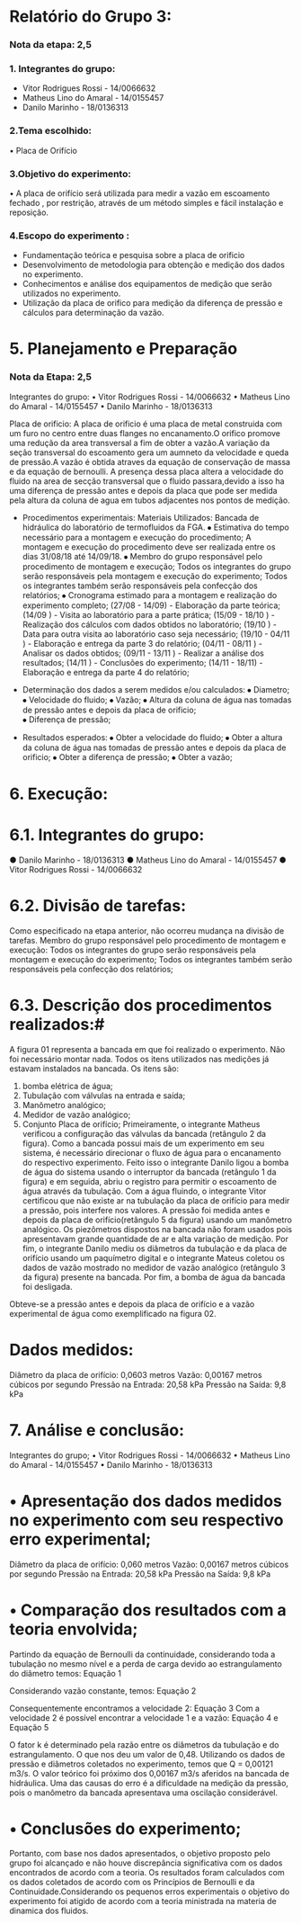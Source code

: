 # Relatório do Grupo 3: #

### Nota da etapa: 2,5 ###

### 1.	Integrantes do grupo: ###

  - Vitor Rodrigues Rossi - 14/0066632
  - Matheus Lino do Amaral - 14/0155457
  - Danilo Marinho - 18/0136313
  
### 2.Tema escolhido: ###
•	Placa de Orifício

### 3.Objetivo do experimento: ###
•	A placa de orifício será utilizada para medir a vazão em escoamento fechado , por restrição, através de um método simples e fácil instalação e reposição.

### 4.Escopo do experimento	: ###
- Fundamentação teórica e pesquisa sobre a placa de orificio
- Desenvolvimento de metodologia para obtenção e medição dos dados no experimento.
- Conhecimentos e análise dos equipamentos de medição que serão utilizados no experimento.
- Utilização da placa de orifico para medição da diferença de pressão e cálculos para determinação da vazão.

# 5. Planejamento e Preparação #

### Nota da Etapa: 2,5 ###
Integrantes do grupo:
•	Vitor Rodrigues Rossi - 14/0066632
•	Matheus Lino do Amaral - 14/0155457
•	Danilo Marinho - 18/0136313

 
 Placa de orificio:
 A placa de orificio é uma placa de metal construida com um furo no centro entre duas flanges no encanamento.O orifico promove uma redução da area transversal a fim de obter a vazão.A variação da seção transversal do escoamento gera um aumneto da velocidade e queda de pressão.A vazão é obtida atraves da equação de conservação de massa e da equação de bernoulli.
 A presença dessa placa altera a velocidade do fluido na area de secção transversal que o fluido passara,devido a isso ha uma diferença de pressão antes e depois da placa que pode ser medida pela altura da coluna de agua em tubos adjacentes nos pontos de medição.
    
 - Procedimentos experimentais:
 Materiais Utilizados:
 Bancada de hidráulica do laboratório de termofluidos da FGA.
 ⦁	Estimativa do tempo necessário para a montagem e execução do procedimento;
 A montagem e execução do procedimento deve ser realizada entre os dias 31/08/18 até 14/09/18.
 ⦁ Membro do grupo responsável pelo procedimento de montagem e execução;
 Todos os integrantes do grupo serão responsáveis pela montagem e execução do experimento;
 Todos os integrantes também serão responsáveis pela confecção dos relatórios;
 ⦁	Cronograma estimado para a montagem e realização do experimento completo;
 (27/08 - 14/09) - Elaboração da parte teórica;
 (14/09 ) - Visita ao laboratório para a parte prática;
 (15/09 - 18/10 ) -  Realização dos cálculos com dados obtidos no laboratório;
 (19/10 ) - Data para outra visita ao laboratório caso seja necessário;
 (19/10 - 04/11 ) - Elaboração e entrega da parte 3 do relatório;
 (04/11 - 08/11 ) - Analisar os dados obtidos;
 (09/11 - 13/11 ) - Realizar a análise dos resultados; 
 (14/11 ) - Conclusões do experimento;
 (14/11 - 18/11) - Elaboração e entrega da parte 4 do relatório; 
  
 - Determinação dos dados a serem medidos e/ou calculados:
 ⦁	Diametro;
 ⦁	Velocidade do fluido;
 ⦁	Vazão;
 ⦁ Altura da coluna de água  nas tomadas de pressão antes e depois da placa de orificio;	
 ⦁ Diferença de pressão; 
  - Resultados esperados:
⦁	Obter a velocidade do fluido;
⦁	Obter a altura da coluna de água nas tomadas de pressão antes e depois da placa de orificio;
⦁	Obter a diferença de pressão;
⦁	Obter a vazão;

# 6. Execução: #

# 6.1. Integrantes do grupo: #

●	Danilo Marinho - 18/0136313
●	Matheus Lino do Amaral - 14/0155457
●	Vitor Rodrigues Rossi - 14/0066632

 # 6.2. Divisão de tarefas: #
Como especificado na etapa anterior, não ocorreu mudança na divisão de tarefas. Membro do grupo responsável pelo procedimento de montagem e execução: Todos os integrantes do grupo serão responsáveis pela montagem e execução do experimento; Todos os integrantes também serão responsáveis pela confecção dos relatórios; 
# 6.3. Descrição dos procedimentos realizados:#
A figura 01 representa a bancada em que foi realizado o experimento. Não foi necessário montar nada. Todos os itens utilizados nas medições já estavam instalados na bancada. 
Os itens são: 
1) bomba elétrica de água;
2) Tubulação com válvulas na entrada e saída;
3) Manômetro analógico;
4) Medidor de vazão analógico;
5) Conjunto Placa de orifício;
Primeiramente, o integrante Matheus verificou a configuração das válvulas da bancada (retângulo 2 da figura). Como a bancada possui mais de um experimento em seu sistema, é necessário direcionar o fluxo de água para o encanamento do respectivo experimento. Feito isso o integrante Danilo ligou a bomba de água do sistema usando o interruptor da bancada (retângulo 1 da figura) e em seguida, abriu o registro para permitir o escoamento de água através da tubulação. Com a água fluindo, o integrante Vitor certificou que não existe ar na tubulação da placa de orifício para medir a pressão, pois interfere nos valores. A pressão foi medida antes e depois da placa de orifício(retângulo 5 da figura) usando um manômetro analógico. Os piezômetros dispostos na bancada não foram usados pois apresentavam grande quantidade de ar e alta variação de medição. Por fim, o integrante Danilo mediu os diâmetros da tubulação e da placa de orifício usando um paquímetro digital e o integrante Mateus coletou os dados de vazão mostrado no medidor de vazão analógico (retângulo 3 da figura) presente na bancada. Por fim, a bomba de água da bancada foi desligada. 

Obteve-se a pressão antes e depois da placa de orifício e a vazão experimental de água como exemplificado na figura 02.

 # Dados medidos: #
Diâmetro da placa de orifício: 0,0603 metros
Vazão: 0,00167 metros cúbicos por segundo
Pressão na Entrada: 20,58 kPa
Pressão na Saída: 9,8 kPa

# 7. Análise e conclusão: #
Integrantes do grupo;
•	Vitor Rodrigues Rossi - 14/0066632
•	Matheus Lino do Amaral - 14/0155457
•	Danilo Marinho - 18/0136313

# •	Apresentação dos dados medidos no experimento com seu respectivo erro experimental; #
Diâmetro da placa de orifício: 0,060 metros 
Vazão: 0,00167 metros cúbicos por segundo 
Pressão na Entrada: 20,58 kPa
Pressão na Saída: 9,8 kPa

# •	Comparação dos resultados com a teoria envolvida; #
Partindo da equação de Bernoulli da continuidade, considerando toda a tubulação no mesmo nível e a perda de carga devido ao estrangulamento do diâmetro temos: 
Equação 1

Considerando vazão constante, temos:
Equação 2

Consequentemente encontramos a velocidade 2:
Equação 3
Com a velocidade 2 é possível encontrar a velocidade 1 e a vazão:
Equação 4 e Equação 5

O fator k é determinado pela razão entre os diâmetros da tubulação e do estrangulamento. O que nos deu um valor de 0,48. Utilizando os dados de pressão e diâmetros coletados no experimento, temos que Q = 0,00121 m3/s.
O valor teórico foi próximo dos 0,00167 m3/s  aferidos na bancada de hidráulica. Uma das causas do erro é a dificuldade na medição da pressão, pois o manômetro da bancada apresentava uma oscilação considerável.
# •	Conclusões do experimento; # 
Portanto, com base nos dados apresentados, o objetivo proposto pelo grupo foi alcançado e não houve discrepância significativa com os dados encontrados de acordo com a teoria. Os resultados foram calculados com os dados coletados de acordo com os Princípios de Bernoulli e da Continuidade.Considerando os pequenos erros experimentais o objetivo do experimento foi atigido de acordo com a teoria ministrada na materia de dinamica dos fluidos.

